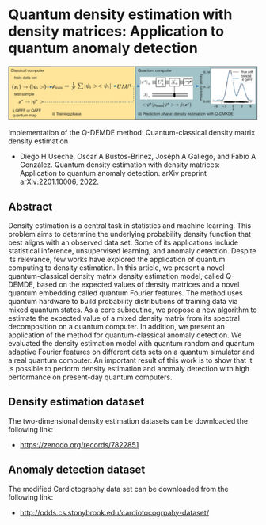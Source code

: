 # Quantum density estimation with density matrices: Application to quantum anomaly detection

![](https://raw.githubusercontent.com/diegour1/QDEMDE/main/Images/QDEMDE_Method3.jpg)

Implementation of the Q-DEMDE method: Quantum-classical density matrix density estimation

- Diego H Useche, Oscar A Bustos-Brinez, Joseph A Gallego, and Fabio A González. Quantum density estimation with density matrices: Application to quantum anomaly detection. arXiv preprint arXiv:2201.10006, 2022.

## Abstract

Density estimation is a central task in statistics and machine learning. This problem aims to determine the underlying probability density function that best aligns with an observed data set. Some of its applications include statistical inference, unsupervised learning, and anomaly detection. Despite its relevance, few works have explored the application of quantum computing to density estimation. In this article, we present a novel quantum-classical density matrix density estimation model, called Q-DEMDE, based on the expected values of density matrices and a novel quantum embedding called quantum Fourier features. The method uses quantum hardware to build probability distributions of training data via mixed quantum states. As a core subroutine, we propose a new algorithm to estimate the expected value of a mixed density matrix from its spectral decomposition on a quantum computer. In addition, we present an application of the method for quantum-classical anomaly detection. We evaluated the density estimation model with quantum random and quantum adaptive Fourier features on different data sets on a quantum simulator and a real quantum computer. An important result of this work is to show that it is possible to perform density estimation and anomaly detection with high performance on present-day quantum computers.

## Density estimation dataset

The two-dimensional density estimation datasets can be downloaded the following link: 

- https://zenodo.org/records/7822851

## Anomaly detection dataset

The modified Cardiotography data set can be downloaded from the following link:

- http://odds.cs.stonybrook.edu/cardiotocogrpahy-dataset/
